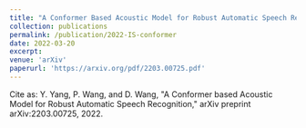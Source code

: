 ```yaml
---
title: "A Conformer Based Acoustic Model for Robust Automatic Speech Recognition"
collection: publications
permalink: /publication/2022-IS-conformer
date: 2022-03-20
excerpt:
venue: 'arXiv'
paperurl: 'https://arxiv.org/pdf/2203.00725.pdf'
---
```


Cite as: Y. Yang, P. Wang, and D. Wang, "A Conformer based Acoustic Model for Robust Automatic Speech Recognition," arXiv preprint
arXiv:2203.00725, 2022.
